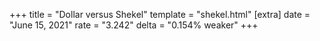 +++
title = "Dollar versus Shekel"
template = "shekel.html"
[extra]
date = "June 15, 2021"
rate = "3.242"
delta = "0.154% weaker"
+++
